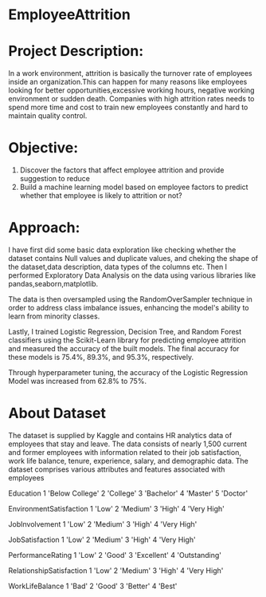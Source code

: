 # EmployeeAttrition
# Project Description:
In a work environment, attrition is basically the turnover rate of employees inside an organization.This can happen for many reasons like employees looking for better opportunities,excessive working hours, negative working environment or sudden death. Companies with high attrition rates needs to spend more time and cost to train new employees constantly and hard to maintain quality control.

# Objective:
  1. Discover the factors that affect employee attrition and provide suggestion to reduce
  2. Build a machine learning model based on employee factors to predict whether that employee is       likely to attrition or not?

# Approach:
I have first did some basic data exploration like checking whether the dataset contains Null values and duplicate values, and cheking the shape of the dataset,data description, data types of the columns etc. Then I performed Exploratory Data Analysis on the data using various libraries like pandas,seaborn,matplotlib.

The data is then oversampled using the RandomOverSampler technique in order to address class imbalance issues, enhancing the model's ability to learn from minority classes.

Lastly, I trained Logistic Regression, Decision Tree, and Random Forest classifiers using the Scikit-Learn library for predicting employee attrition and measured the accuracy of the built models. The final accuracy for these models is 75.4%, 89.3%, and 95.3%, respectively.

Through hyperparameter tuning, the accuracy of the Logistic Regression Model was increased from 62.8% to 75%.


# About Dataset
The dataset is supplied by Kaggle and contains HR analytics data of employees that stay and leave. The data consists of nearly 1,500 current and former employees with information related to their job satisfaction, work life balance, tenure, experience, salary, and demographic data. The dataset comprises various attributes and features associated with employees 

Education
1 'Below College'
2 'College'
3 'Bachelor'
4 'Master'
5 'Doctor'

EnvironmentSatisfaction
1 'Low'
2 'Medium'
3 'High'
4 'Very High'

JobInvolvement
1 'Low'
2 'Medium'
3 'High'
4 'Very High'

JobSatisfaction
1 'Low'
2 'Medium'
3 'High'
4 'Very High'

PerformanceRating
1 'Low'
2 'Good'
3 'Excellent'
4 'Outstanding'

RelationshipSatisfaction
1 'Low'
2 'Medium'
3 'High'
4 'Very High'

WorkLifeBalance
1 'Bad'
2 'Good'
3 'Better'
4 'Best'
